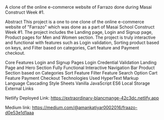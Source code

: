 
A clone of the online e-commerce website of Farrazo done during Masai Construct Week #1.

Abstract This project is a one to one clone of the online e-commerce website of "Farrazo" which was done as a part of Masai School Construct Week #1. The project includes the Landing page, Login and Signup page, Product pages for Men and Women section. The project is truly interactive and functional with features such as Login validation, Sorting product based on keys, and Filter based on categories, Cart feature and Payment checkout.

Core Features Login and Signup Pages Login Credential Validation Landing Page and Hero Section Fully Functional Interactive Navigation Bar Product Section based on Categories Sort Feature Filter Feature Search Option Cart Feature Payment Checkout Technologies Used HyperText Markup Language Cascading Style Sheets Vanilla JavaScript ES6 Local Storage External Links 

Netlify Deployed Link:
https://extraordinary-blancmange-42c3dc.netlify.app

Medium link:
https://medium.com/@amankatiyar0002016/fraazo-d0e53e1d1aaa
